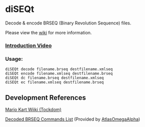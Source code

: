 # diSEQt

Decode & encode BRSEQ (Binary Revolution Sequence) files.

Please view the <a href="https://github.com/killaketa/diSEQt/wiki">wiki</a> for more information.

### <a href="https://www.youtube.com/watch?v=xbN3K-qjfz0">Introduction Video</a>
### Usage:
```
diSEQt decode filename.brseq destfilename.xmlseq
diSEQt encode filename.xmlseq destfilename.brseq
diSEQt dc filename.brseq destfilename.xmlseq
diSEQt ec filename.xmlseq destfilename.brseq
```

## Development References
<a href="https://wiki.tockdom.com/wiki/BRSEQ_(File_Format)">Mario Kart Wiiki (Tockdom)</a>

<a href="https://pastebin.com/xgsKecv9">Decoded BRSEQ Commands List</a> (Provided by <a href=https://github.com/AtlasOmegaAlpha>AtlasOmegaAlpha</a>)
